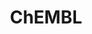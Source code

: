 ---
layout: default
bigquery: https://console.cloud.google.com/bigquery?p=patents-public-data&d=ebi_chembl&page=dataset
citation: '"The ChEMBL database in 2017." Anna Gaulton, Anne Hersey, Michał Nowotka,
  A Patrícia Bento, Jon Chambers, David Mendez, Prudence Mutowo, Francis Atkinson,
  Louisa J Bellis, Elena Cibrián-Uhalte, Mark Davies, Nathan Dedman, Anneli Karlsson,
  María Paula Magariños, John P Overington, George Papadatos, Ines Smit, Andrew R
  Leach Nucleic acids Research (2017) 45 (Database Issue), D945-D954'
contributors: European Bioinformatics Institute
cost: None
description: ChEMBL Data is a manually curated database of small molecules used in
  drug discovery, including information about existing patented drugs.
documentation: 'schema: https://www.ebi.ac.uk/chembl/db_schema


  '
last_edit: Mon, 04 Apr 2022 19:07:30 GMT
location: https://console.cloud.google.com/marketplace/product/google_patents_public_datasets/chembl
maintained_by: EMBL-EBI, an outstation of European Molecular Biology Laboratory
related_publications: '

  ChEMBL: towards direct deposition of bioassay data.


  Mendez D, Gaulton A, Bento AP, Chambers J, De Veij M, Félix E, Magariños MP, Mosquera
  JF, Mutowo P, Nowotka M, Gordillo-Marañón M, Hunter F, Junco L, Mugumbate G, Rodriguez-Lopez
  M, Atkinson F, Bosc N, Radoux CJ, Segura-Cabrera A, Hersey A, Leach AR.


  — Nucleic Acids Res. 2019; 47(D1):D930-D940. doi: 10.1093/nar/gky1075

  '
schema_fields: '[''product_id'', ''parent_type'', ''synonyms'', ''ref_url'', ''level2'',
  ''pathway_id'', ''mc_tax_id'', ''indication_class'', ''orig_description'', ''cx_most_apka'',
  ''units'', ''comp_class_id'', ''data_validity_comment'', ''set_name'', ''doi'',
  ''patent_no'', ''mesh_id'', ''prediction_method'', ''warning_id'', ''company'',
  ''dosage_form'', ''type'', ''met_conversion'', ''l4'', ''accession'', ''binding_site_comment'',
  ''curated_by'', ''first_page'', ''go_id'', ''alert_set_id'', ''max_phase_for_ind'',
  ''warning_description'', ''definition'', ''l6'', ''activity_id'', ''innovator_company'',
  ''ref_type'', ''abstract'', ''std_act_id'', ''usan_stem_id'', ''standard_upper_value'',
  ''qed_weighted'', ''uberon_id'', ''src_short_name'', ''ddd_admr'', ''drug_product_flag'',
  ''substrate_record_id'', ''protein_class_synonym'', ''relationship'', ''status'',
  ''src_assay_id'', ''standard_inchi'', ''variant_id'', ''entity_id'', ''usan_stem'',
  ''bao_id'', ''patent_expire_date'', ''component_type'', ''ass_cls_map_id'', ''path'',
  ''target_type'', ''standard_relation'', ''site_id'', ''cell_id'', ''issue'', ''mol_frac_id'',
  ''active_ingredient'', ''rgid'', ''tbl'', ''level5'', ''organism'', ''l8'', ''ddd_units'',
  ''alert_name'', ''stem'', ''level2_description'', ''sequence'', ''cell_source_tax_id'',
  ''stat'', ''uo_units'', ''warning_year'', ''level3'', ''activity_count'', ''pubmed_id'',
  ''updated_by'', ''compsyn_id'', ''co_stem_id'', ''comp_go_id'', ''text_value'',
  ''class_type'', ''ro3_pass'', ''who_name'', ''db_source'', ''usan_stem_definition'',
  ''standard_flag'', ''normal_range_max'', ''assay_organism'', ''trade_name'', ''creation_date'',
  ''tissue_id'', ''year'', ''natural_product'', ''l3'', ''label'', ''parent_molregno'',
  ''assay_subcellular_fraction'', ''prod_pat_id'', ''protein_class_id'', ''full_mwt'',
  ''enzyme_tid'', ''aidx'', ''title'', ''num_lipinski_ro5_violations'', ''assay_desc'',
  ''end_position'', ''parent_id'', ''oc_id'', ''max_phase'', ''pathway_key'', ''enzyme_name'',
  ''description'', ''molecule_type'', ''qudt_units'', ''result_flag'', ''mol_hrac_id'',
  ''mc_target_accession'', ''related_tid'', ''assay_type'', ''level1'', ''src_description'',
  ''chebi_par_id'', ''homologue'', ''psa'', ''ddd_value'', ''tid'', ''lle'', ''therapeutic_flag'',
  ''compound_name'', ''version'', ''mechanism_comment'', ''assay_cell_type'', ''entity_type'',
  ''mw_monoisotopic'', ''acd_logd'', ''first_approval'', ''caloha_id'', ''published_relation'',
  ''num_ro5_violations'', ''research_stem'', ''dosed_ingredient'', ''mol_irac_id'',
  ''subgroup'', ''level4_description'', ''res_stem_id'', ''protclasssyn_id'', ''molecular_mechanism'',
  ''full_molformula'', ''irac_class_id'', ''mechanism_of_action'', ''metabolite_record_id'',
  ''smarts'', ''mc_target_type'', ''isoform'', ''cell_source_tissue'', ''prodrug'',
  ''disease_efficacy'', ''mol_atc_id'', ''route'', ''efo_term'', ''mc_target_name'',
  ''ad_type'', ''relationship_type'', ''atc_code'', ''src_compound_id'', ''bao_format'',
  ''hbd'', ''direct_interaction'', ''site_residues'', ''source'', ''last_active'',
  ''drugind_id'', ''domain_name'', ''withdrawn_reason'', ''source_domain_id'', ''publication_number'',
  ''ingredient'', ''cx_logp'', ''parameter_type'', ''relationship_desc'', ''target_mapping'',
  ''curation_comment'', ''active_molregno'', ''relation'', ''journal'', ''volume'',
  ''parent_go_id'', ''patent_use_code'', ''approval_date'', ''published_value'', ''assay_strain'',
  ''domain_id'', ''annotation'', ''first_in_class'', ''withdrawn_year'', ''cell_source_organism'',
  ''acd_logp'', ''country'', ''ddd_comment'', ''updated_on'', ''syn_type'', ''assay_source'',
  ''molregno'', ''tid_fixed'', ''cellosaurus_id'', ''cell_name'', ''assay_param_id'',
  ''chembl_id'', ''normal_range_min'', ''alogp'', ''hba_lipinski'', ''met_id'', ''stem_class'',
  ''rtb'', ''cpd_str_alert_id'', ''cidx'', ''warning_country'', ''metref_id'', ''warning_class'',
  ''activity_comment'', ''start_position'', ''availability_type'', ''aromatic_rings'',
  ''canonical_smiles'', ''heavy_atoms'', ''value'', ''drug_substance_flag'', ''tax_id'',
  ''withdrawn_flag'', ''ap_id'', ''published_type'', ''warning_type'', ''bao_endpoint'',
  ''topical'', ''domain_description'', ''applicant_full_name'', ''l1'', ''confidence'',
  ''hrac_class_id'', ''efo_id'', ''published_units'', ''usan_substem'', ''potential_duplicate'',
  ''molecular_species'', ''delist_flag'', ''drug_record_id'', ''usan_year'', ''assay_test_type'',
  ''site_name'', ''clo_id'', ''indref_id'', ''polymer_flag'', ''component_synonym'',
  ''patent_id'', ''selectivity_comment'', ''compd_id'', ''smid'', ''mec_id'', ''bto_id'',
  ''black_box_warning'', ''bei'', ''mecref_id'', ''who_extra'', ''assay_id'', ''upper_value'',
  ''chirality'', ''src_id'', ''inorganic_flag'', ''actsm_id'', ''parameter_value'',
  ''pchembl_value'', ''irac_code'', ''withdrawn_class'', ''hrac_code'', ''nda_type'',
  ''hba'', ''level3_description'', ''downgraded'', ''mw_freebase'', ''l5'', ''sei'',
  ''standard_value'', ''ddd_id'', ''targrel_id'', ''doc_id'', ''sitecomp_id'', ''cx_logd'',
  ''standard_text_value'', ''level4'', ''class_level'', ''structure_type'', ''frac_code'',
  ''hbd_lipinski'', ''ref_id'', ''job_id'', ''met_comment'', ''submission_date'',
  ''oral'', ''previous_company'', ''standard_inchi_key'', ''acd_most_apka'', ''confidence_score'',
  ''mc_organism'', ''short_name'', ''frac_class_id'', ''last_page'', ''cl_lincs_id'',
  ''assay_class_id'', ''assay_tissue'', ''cell_ontology_id'', ''ridx'', ''pref_name'',
  ''level1_description'', ''warnref_id'', ''aspect'', ''assay_tax_id'', ''priority'',
  ''mesh_heading'', ''alert_id'', ''major_class'', ''num_alerts'', ''targcomp_id'',
  ''as_id'', ''withdrawn_country'', ''target_desc'', ''compound_key'', ''authors'',
  ''name'', ''db_version'', ''doc_type'', ''action_type'', ''biocomp_id'', ''formulation_id'',
  ''strength'', ''molsyn_id'', ''l2'', ''idx'', ''protein_class_desc'', ''assay_category'',
  ''le'', ''molfile'', ''helm_notation'', ''predbind_id'', ''species_group_flag'',
  ''component_id'', ''cell_description'', ''toid'', ''comments'', ''domain_type'',
  ''cx_most_bpka'', ''acd_most_bpka'', ''parenteral'', ''standard_type'', ''mutation'',
  ''sequence_md5sum'', ''standard_units'', ''l7'', ''log_id'', ''record_id'']'
shortname: chembl
tags:
- biotechnology
- health
- chemical
- bioinformatics
- medical
terms_of_use: CC BY-SA 3.0
title: ChEMBL
uuid: e232a192-965c-4ec9-904c-155b6dfe56c5
---